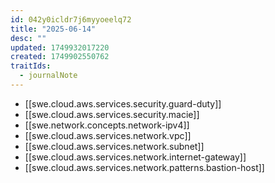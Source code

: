 ```yaml
---
id: 042y0icldr7j6myyoeelq72
title: "2025-06-14"
desc: ""
updated: 1749932017220
created: 1749902550762
traitIds:
  - journalNote
---
```


- [[swe.cloud.aws.services.security.guard-duty]]
- [[swe.cloud.aws.services.security.macie]]
- [[swe.network.concepts.network-ipv4]]
- [[swe.cloud.aws.services.network.vpc]]
- [[swe.cloud.aws.services.network.subnet]]
- [[swe.cloud.aws.services.network.internet-gateway]]
- [[swe.cloud.aws.services.network.patterns.bastion-host]]
